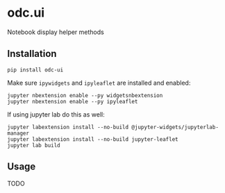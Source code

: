 odc.ui
======

Notebook display helper methods

Installation
------------

```
pip install odc-ui
```

Make sure `ipywidgets` and `ipyleaflet` are installed and enabled:

```
jupyter nbextension enable --py widgetsnbextension
jupyter nbextension enable --py ipyleaflet
```

If using jupyter lab do this as well:

```
jupyter labextension install --no-build @jupyter-widgets/jupyterlab-manager
jupyter labextension install --no-build jupyter-leaflet
jupyter lab build
```

Usage
-----

TODO
